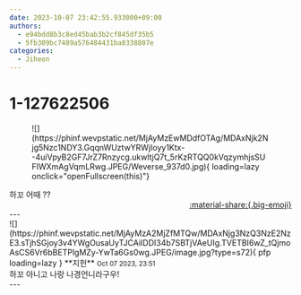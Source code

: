```yaml
---
date: 2023-10-07 23:42:55.933000+09:00
authors:
  - e94bdd8b3c8ed45bab3b2cf845df35b5
  - 5fb309bc7489a576484431ba8338807e
categories:
  - Jiheon
---
```


# 1-127622506

<div class="post-container" markdown="1">
<div class="content-container md-sidebar__scrollwrap" markdown="1">


<figure markdown="1">
![](https://phinf.wevpstatic.net/MjAyMzEwMDdfOTAg/MDAxNjk2Njg5Nzc1NDY3.GqqnWUztwYRWjIoyy1Ktx--4uiVpyB2GF7JrZ7Rnzycg.ukwltjQ7t_5rKzRTQQ0kVqzymhjsSUFIWXmAgVqmLRwg.JPEG/Weverse_937d0.jpg){ loading=lazy onclick="openFullscreen(this)"}
</figure>
하꼬 어때 ??

</div>
</div>

<div style="text-align: right;" markdown="1">
<a href="https://weverse.io/fromis9/fanpost/1-127622506" style="text-align: right;">:material-share:{.big-emoji}</a>
</div>
---

<div class="comments-container md-sidebar__scrollwrap" markdown="1">
<div class="comment" markdown="1">
<div class='id-container' markdown="1">
![](https://phinf.wevpstatic.net/MjAyMzA2MjZfMTQw/MDAxNjg3NzQ3NzE2NzE3.sTjhSGjoy3v4YWgOusaUyTJCAiIDDI34b7SBTjVAeUIg.TVETBI6wZ_tQjmoAsCS6Vr6bBETPlgMZy-YwTa6Gs0wg.JPEG/image.jpg?type=s72){ pfp loading=lazy }
**<span class="artist">지헌</span>** <small>Oct 07 2023, 23:51</small><br>
</div>
<div class='comment-body' markdown="1">
하꼬 아니고 나랑 나경언니라구우!
</div>
</div>
</div>
---
